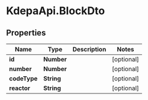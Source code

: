 # KdepaApi.BlockDto

## Properties

Name | Type | Description | Notes
------------ | ------------- | ------------- | -------------
**id** | **Number** |  | [optional] 
**number** | **Number** |  | [optional] 
**codeType** | **String** |  | [optional] 
**reactor** | **String** |  | [optional] 


